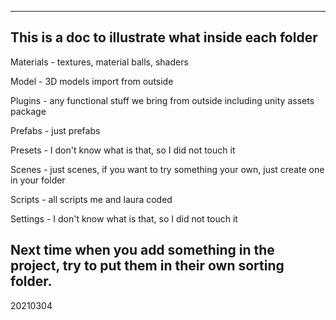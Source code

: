 --------------------------------------
This is a doc to illustrate what inside each folder
--------------------------------------
Materials - textures, material balls, shaders

Model - 3D models import from outside

Plugins - any functional stuff we bring from outside including unity assets package

Prefabs - just prefabs

Presets - I don't know what is that, so I did not touch it

Scenes - just scenes, if you want to try something your own, just create one in your folder

Scripts - all scripts me and laura coded

Settings - I don't know what is that, so I did not touch it

Next time when you add something in the project, try to put them in their own sorting folder.
----------------------------------------

20210304
